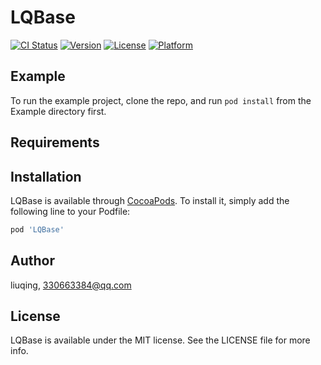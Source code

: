 # LQBase

[![CI Status](http://img.shields.io/travis/ios330663384/LQBase.svg?style=flat)](https://travis-ci.org/ios330663384/LQBase)
[![Version](https://img.shields.io/cocoapods/v/LQBase.svg?style=flat)](http://cocoapods.org/pods/LQBase)
[![License](https://img.shields.io/cocoapods/l/LQBase.svg?style=flat)](http://cocoapods.org/pods/LQBase)
[![Platform](https://img.shields.io/cocoapods/p/LQBase.svg?style=flat)](http://cocoapods.org/pods/LQBase)

## Example

To run the example project, clone the repo, and run `pod install` from the Example directory first.

## Requirements

## Installation

LQBase is available through [CocoaPods](http://cocoapods.org). To install
it, simply add the following line to your Podfile:

```ruby
pod 'LQBase'
```

## Author

liuqing, 330663384@qq.com

## License

LQBase is available under the MIT license. See the LICENSE file for more info.
